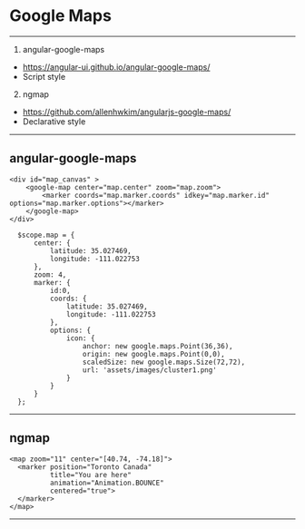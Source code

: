 # Google Maps

---

1. angular-google-maps
  * <https://angular-ui.github.io/angular-google-maps/>
  * Script style

2. ngmap
  * <https://github.com/allenhwkim/angularjs-google-maps/>
  * Declarative style

---

## angular-google-maps

```
<div id="map_canvas" >
    <google-map center="map.center" zoom="map.zoom">
        <marker coords="map.marker.coords" idkey="map.marker.id" options="map.marker.options"></marker>
    </google-map>
</div>

```

```
  $scope.map = {
      center: {
          latitude: 35.027469,
          longitude: -111.022753
      },
      zoom: 4,
      marker: {
          id:0,
          coords: {
              latitude: 35.027469,
              longitude: -111.022753
          },
          options: {
              icon: {
                  anchor: new google.maps.Point(36,36),
                  origin: new google.maps.Point(0,0),
                  scaledSize: new google.maps.Size(72,72),
                  url: 'assets/images/cluster1.png'
              }
          }
      }
  };

```


---


## ngmap

```
<map zoom="11" center="[40.74, -74.18]">
  <marker position="Toronto Canada" 
          title="You are here" 
          animation="Animation.BOUNCE" 
          centered="true">
  </marker>
</map>

```

---